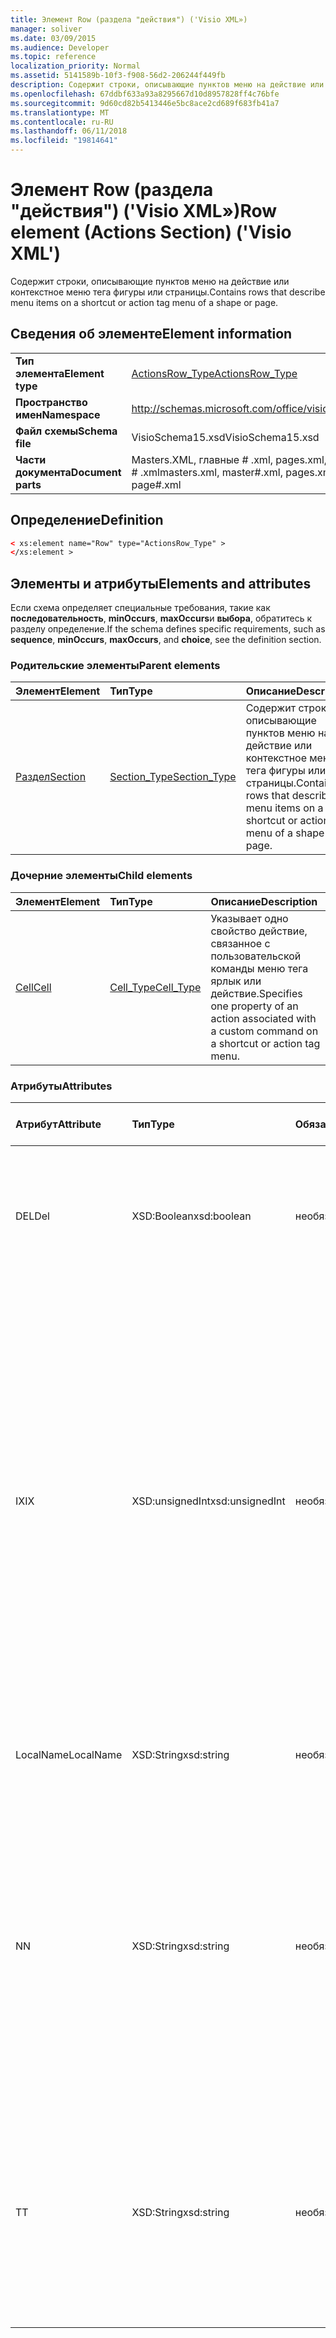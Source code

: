 ```yaml
---
title: Элемент Row (раздела "действия") ('Visio XML»)
manager: soliver
ms.date: 03/09/2015
ms.audience: Developer
ms.topic: reference
localization_priority: Normal
ms.assetid: 5141589b-10f3-f908-56d2-206244f449fb
description: Содержит строки, описывающие пунктов меню на действие или контекстное меню тега фигуры или страницы.
ms.openlocfilehash: 67ddbf633a93a8295667d10d8957828ff4c76bfe
ms.sourcegitcommit: 9d60cd82b5413446e5bc8ace2cd689f683fb41a7
ms.translationtype: MT
ms.contentlocale: ru-RU
ms.lasthandoff: 06/11/2018
ms.locfileid: "19814641"
---
```

# <a name="row-element-actions-section-visio-xml"></a><span data-ttu-id="c0df4-103">Элемент Row (раздела "действия") ('Visio XML»)</span><span class="sxs-lookup"><span data-stu-id="c0df4-103">Row element (Actions Section) ('Visio XML')</span></span>

<span data-ttu-id="c0df4-104">Содержит строки, описывающие пунктов меню на действие или контекстное меню тега фигуры или страницы.</span><span class="sxs-lookup"><span data-stu-id="c0df4-104">Contains rows that describe menu items on a shortcut or action tag menu of a shape or page.</span></span>
  
## <a name="element-information"></a><span data-ttu-id="c0df4-105">Сведения об элементе</span><span class="sxs-lookup"><span data-stu-id="c0df4-105">Element information</span></span>

|||
|:-----|:-----|
|<span data-ttu-id="c0df4-106">**Тип элемента**</span><span class="sxs-lookup"><span data-stu-id="c0df4-106">**Element type**</span></span> <br/> |[<span data-ttu-id="c0df4-107">ActionsRow_Type</span><span class="sxs-lookup"><span data-stu-id="c0df4-107">ActionsRow_Type</span></span>](actionsrow_type-complextypevisio-xml.md) <br/> |
|<span data-ttu-id="c0df4-108">**Пространство имен**</span><span class="sxs-lookup"><span data-stu-id="c0df4-108">**Namespace**</span></span> <br/> |http://schemas.microsoft.com/office/visio/2012/main  <br/> |
|<span data-ttu-id="c0df4-109">**Файл схемы**</span><span class="sxs-lookup"><span data-stu-id="c0df4-109">**Schema file**</span></span> <br/> |<span data-ttu-id="c0df4-110">VisioSchema15.xsd</span><span class="sxs-lookup"><span data-stu-id="c0df4-110">VisioSchema15.xsd</span></span>  <br/> |
|<span data-ttu-id="c0df4-111">**Части документа**</span><span class="sxs-lookup"><span data-stu-id="c0df4-111">**Document parts**</span></span> <br/> |<span data-ttu-id="c0df4-112">Masters.XML, главные # .xml, pages.xml, страницы # .xml</span><span class="sxs-lookup"><span data-stu-id="c0df4-112">masters.xml, master#.xml, pages.xml, page#.xml</span></span>  <br/> |
   
## <a name="definition"></a><span data-ttu-id="c0df4-113">Определение</span><span class="sxs-lookup"><span data-stu-id="c0df4-113">Definition</span></span>

```XML
< xs:element name="Row" type="ActionsRow_Type" >
</xs:element >
```

## <a name="elements-and-attributes"></a><span data-ttu-id="c0df4-114">Элементы и атрибуты</span><span class="sxs-lookup"><span data-stu-id="c0df4-114">Elements and attributes</span></span>

<span data-ttu-id="c0df4-115">Если схема определяет специальные требования, такие как **последовательность**, **minOccurs**, **maxOccurs**и **выбора**, обратитесь к разделу определение.</span><span class="sxs-lookup"><span data-stu-id="c0df4-115">If the schema defines specific requirements, such as **sequence**, **minOccurs**, **maxOccurs**, and **choice**, see the definition section.</span></span> 
  
### <a name="parent-elements"></a><span data-ttu-id="c0df4-116">Родительские элементы</span><span class="sxs-lookup"><span data-stu-id="c0df4-116">Parent elements</span></span>

|<span data-ttu-id="c0df4-117">**Элемент**</span><span class="sxs-lookup"><span data-stu-id="c0df4-117">**Element**</span></span>|<span data-ttu-id="c0df4-118">**Тип**</span><span class="sxs-lookup"><span data-stu-id="c0df4-118">**Type**</span></span>|<span data-ttu-id="c0df4-119">**Описание**</span><span class="sxs-lookup"><span data-stu-id="c0df4-119">**Description**</span></span>|
|:-----|:-----|:-----|
|[<span data-ttu-id="c0df4-120">Раздел</span><span class="sxs-lookup"><span data-stu-id="c0df4-120">Section</span></span>](section-element-sheet_type-complextypevisio-xml.md) <br/> |[<span data-ttu-id="c0df4-121">Section_Type</span><span class="sxs-lookup"><span data-stu-id="c0df4-121">Section_Type</span></span>](section_type-complextypevisio-xml.md) <br/> |<span data-ttu-id="c0df4-122">Содержит строки, описывающие пунктов меню на действие или контекстное меню тега фигуры или страницы.</span><span class="sxs-lookup"><span data-stu-id="c0df4-122">Contains rows that describe menu items on a shortcut or action tag menu of a shape or page.</span></span>  <br/> |
   
### <a name="child-elements"></a><span data-ttu-id="c0df4-123">Дочерние элементы</span><span class="sxs-lookup"><span data-stu-id="c0df4-123">Child elements</span></span>

|<span data-ttu-id="c0df4-124">**Элемент**</span><span class="sxs-lookup"><span data-stu-id="c0df4-124">**Element**</span></span>|<span data-ttu-id="c0df4-125">**Тип**</span><span class="sxs-lookup"><span data-stu-id="c0df4-125">**Type**</span></span>|<span data-ttu-id="c0df4-126">**Описание**</span><span class="sxs-lookup"><span data-stu-id="c0df4-126">**Description**</span></span>|
|:-----|:-----|:-----|
|[<span data-ttu-id="c0df4-127">Cell</span><span class="sxs-lookup"><span data-stu-id="c0df4-127">Cell</span></span>](cell-element-actions-rowvisio-xml.md) <br/> |[<span data-ttu-id="c0df4-128">Cell_Type</span><span class="sxs-lookup"><span data-stu-id="c0df4-128">Cell_Type</span></span>](cell_type-complextypevisio-xml.md) <br/> |<span data-ttu-id="c0df4-129">Указывает одно свойство действие, связанное с пользовательской команды меню тега ярлык или действие.</span><span class="sxs-lookup"><span data-stu-id="c0df4-129">Specifies one property of an action associated with a custom command on a shortcut or action tag menu.</span></span>  <br/> |
   
### <a name="attributes"></a><span data-ttu-id="c0df4-130">Атрибуты</span><span class="sxs-lookup"><span data-stu-id="c0df4-130">Attributes</span></span>

|<span data-ttu-id="c0df4-131">**Атрибут**</span><span class="sxs-lookup"><span data-stu-id="c0df4-131">**Attribute**</span></span>|<span data-ttu-id="c0df4-132">**Тип**</span><span class="sxs-lookup"><span data-stu-id="c0df4-132">**Type**</span></span>|<span data-ttu-id="c0df4-133">**Обязательное**</span><span class="sxs-lookup"><span data-stu-id="c0df4-133">**Required**</span></span>|<span data-ttu-id="c0df4-134">**Описание**</span><span class="sxs-lookup"><span data-stu-id="c0df4-134">**Description**</span></span>|<span data-ttu-id="c0df4-135">**Возможные значения**</span><span class="sxs-lookup"><span data-stu-id="c0df4-135">**Possible values**</span></span>|
|:-----|:-----|:-----|:-----|:-----|
|<span data-ttu-id="c0df4-136">DEL</span><span class="sxs-lookup"><span data-stu-id="c0df4-136">Del</span></span>  <br/> |<span data-ttu-id="c0df4-137">XSD:Boolean</span><span class="sxs-lookup"><span data-stu-id="c0df4-137">xsd:boolean</span></span>  <br/> |<span data-ttu-id="c0df4-138">необязательный</span><span class="sxs-lookup"><span data-stu-id="c0df4-138">optional</span></span>  <br/> |<span data-ttu-id="c0df4-139">Указывает, был ли удален строку, в противном случае будут унаследованы от образца фигуры.</span><span class="sxs-lookup"><span data-stu-id="c0df4-139">Specifies whether a row that would otherwise be inherited from a master shape has been deleted.</span></span>  <br/> |<span data-ttu-id="c0df4-140">Значения типа xsd:boolean.</span><span class="sxs-lookup"><span data-stu-id="c0df4-140">Values of the xsd:boolean type.</span></span>  <br/> |
|<span data-ttu-id="c0df4-141">IX</span><span class="sxs-lookup"><span data-stu-id="c0df4-141">IX</span></span>  <br/> |<span data-ttu-id="c0df4-142">XSD:unsignedInt</span><span class="sxs-lookup"><span data-stu-id="c0df4-142">xsd:unsignedInt</span></span>  <br/> |<span data-ttu-id="c0df4-143">необязательный</span><span class="sxs-lookup"><span data-stu-id="c0df4-143">optional</span></span>  <br/> |<span data-ttu-id="c0df4-144">Указывает идентификатор на основе одной строки.</span><span class="sxs-lookup"><span data-stu-id="c0df4-144">Specifies the one-based identifier for the row.</span></span> <span data-ttu-id="c0df4-145">Оно должно быть unqiue и больше, чем другие идентификаторы в одном разделе. Атрибут IX используется только для разделов символ, подключения, поле, FillGradient, геометрии, уровень, LineGradient, абзаца, редактор, нуля и вкладок.</span><span class="sxs-lookup"><span data-stu-id="c0df4-145">It should be unqiue and greater than other identifiers in the same section.The IX attribute is only used for the Character, Connection, Field, FillGradient, Geometry, Layer, LineGradient, Paragraph, Reviewer, Scratch, and Tabs sections.</span></span> <span data-ttu-id="c0df4-146">Строка может иметь только один из атрибутов IX или N.</span><span class="sxs-lookup"><span data-stu-id="c0df4-146">A row can only have one of the IX or N attributes.</span></span>  <br/> |<span data-ttu-id="c0df4-147">Значения типа xsd:unsignedInt.</span><span class="sxs-lookup"><span data-stu-id="c0df4-147">Values of the xsd:unsignedInt type.</span></span>  <br/> |
|<span data-ttu-id="c0df4-148">LocalName</span><span class="sxs-lookup"><span data-stu-id="c0df4-148">LocalName</span></span>  <br/> |<span data-ttu-id="c0df4-149">XSD:String</span><span class="sxs-lookup"><span data-stu-id="c0df4-149">xsd:string</span></span>  <br/> |<span data-ttu-id="c0df4-150">необязательный</span><span class="sxs-lookup"><span data-stu-id="c0df4-150">optional</span></span>  <br/> |<span data-ttu-id="c0df4-151">Указывает уникальное имя зависит от языка строки.</span><span class="sxs-lookup"><span data-stu-id="c0df4-151">Specifies the unique language-dependent name of the row.</span></span>  <br/> |<span data-ttu-id="c0df4-152">Значения типа xsd:string.</span><span class="sxs-lookup"><span data-stu-id="c0df4-152">Values of the xsd:string type.</span></span>  <br/> |
|<span data-ttu-id="c0df4-153">N</span><span class="sxs-lookup"><span data-stu-id="c0df4-153">N</span></span>  <br/> |<span data-ttu-id="c0df4-154">XSD:String</span><span class="sxs-lookup"><span data-stu-id="c0df4-154">xsd:string</span></span>  <br/> |<span data-ttu-id="c0df4-155">необязательный</span><span class="sxs-lookup"><span data-stu-id="c0df4-155">optional</span></span>  <br/> |<span data-ttu-id="c0df4-156">Указывает уникальное имя зависящего от языка строки. Атрибут N используется только для пользователя, свойство, действия, элемент управления, подключения, гиперссылки и ActionTag разделы.</span><span class="sxs-lookup"><span data-stu-id="c0df4-156">Specifies the unique language-independent name of the row.The N attribute is only used for the User, Property, Actions, Control, Connection, Hyperlink, and ActionTag sections.</span></span> <span data-ttu-id="c0df4-157">Строка может иметь только один из атрибутов IX или N.</span><span class="sxs-lookup"><span data-stu-id="c0df4-157">A row can only have one of the IX or N attributes.</span></span>  <br/> |<span data-ttu-id="c0df4-158">Значения типа xsd:string.</span><span class="sxs-lookup"><span data-stu-id="c0df4-158">Values of the xsd:string type.</span></span>  <br/> |
|<span data-ttu-id="c0df4-159">T</span><span class="sxs-lookup"><span data-stu-id="c0df4-159">T</span></span>  <br/> |<span data-ttu-id="c0df4-160">XSD:String</span><span class="sxs-lookup"><span data-stu-id="c0df4-160">xsd:string</span></span>  <br/> |<span data-ttu-id="c0df4-161">необязательный</span><span class="sxs-lookup"><span data-stu-id="c0df4-161">optional</span></span>  <br/> |<span data-ttu-id="c0df4-162">Указывает тип геометрического пути представленного строкой и используется в геометрии визуализации.</span><span class="sxs-lookup"><span data-stu-id="c0df4-162">Specifies the type of the geometric path represented by the row and used in geometry visualization.</span></span> <span data-ttu-id="c0df4-163">Атрибут T используется только для раздел геометрии.</span><span class="sxs-lookup"><span data-stu-id="c0df4-163">The T attribute is only used for the Geometry section.</span></span>  <br/> |<span data-ttu-id="c0df4-164">Значения типа xsd:string.</span><span class="sxs-lookup"><span data-stu-id="c0df4-164">Values of the xsd:string type.</span></span>  <br/> |
   

